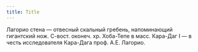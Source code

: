 ```yaml
---
title: Title
---
```


Лагорио стена — отвесный скальный гребень, напоминающий гигантский нож. С-вост.
оконеч. хр. Хоба-Тепе в масс. Кара-Даг I — в честь исследователя Кара-Дага проф.
А.Е. Лагорио.
